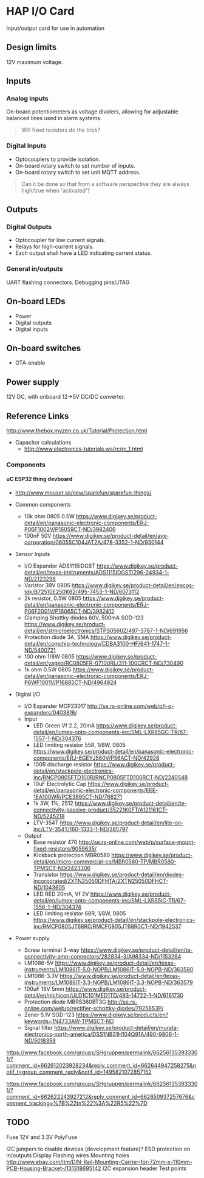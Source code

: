 # HAP I/O Card
Input/output card for use in automation

## Design limits
12V maximum voltage.

## Inputs

### Analog inputs

On-board potentiometers as voltage dividers, allowing for adjustable balanced lines used in alarm systems.
> Will fixed resistors do the trick?

### Digital Inputs

* Optocouplers to provide isolation.
* On-board rotary switch to set number of inputs.
* On-board rotary switch to set unit MQTT address.

> Can it be done so that from a software perspective they are always high/true when 'activated'?

## Outputs

### Digital Outputs

* Optocoupler for low current signals.
* Relays for high-current signals.
* Each output shall have a LED indicating current status.

### General in/outputs

UART flashing connectors.
Debugging pins/JTAG

## On-board LEDs
* Power
* Digital outputs
* Digital inputs

## On-board switches
* OTA-enable

## Power supply
12V DC, with onboard 12->5V DC/DC converter.

## Reference Links

http://www.thebox.myzen.co.uk/Tutorial/Protection.html


* Capacitor calculations
  * http://www.electronics-tutorials.ws/rc/rc_1.html

### Components

#### uC ESP32 thing devboard
  * http://www.mouser.se/new/sparkfun/sparkfun-things/

* Common components
  * 10k ohm 0805 0.5W https://www.digikey.se/product-detail/en/panasonic-electronic-components/ERJ-P06F1002V/P16059CT-ND/3982406
  * 100nF 50V https://www.digikey.se/product-detail/en/avx-corporation/08055C104JAT2A/478-3352-1-ND/930144



* Sensor Inputs
  * I/O Expander ADS1115IDGST https://www.digikey.se/product-detail/en/texas-instruments/ADS1115IDGST/296-24934-1-ND/2123298
  * Varistor 39V 0805 https://www.digikey.se/product-detail/en/epcos-tdk/B72510E250K62/495-7453-1-ND/6073112
  * 2k resistor, 0.5W 0805 https://www.digikey.se/product-detail/en/panasonic-electronic-components/ERJ-P06F2001V/P16065CT-ND/3982412
  * Clamping Shottky diodes 60V, 500mA SOD-123 https://www.digikey.se/product-detail/en/stmicroelectronics/STPS0560Z/497-3787-1-ND/691956
  * Protection diode 3A, SMA https://www.digikey.se/product-detail/en/comchip-technology/CDBA3100-HF/641-1747-1-ND/5400721
  * 100 ohm 1/8W 0805 https://www.digikey.se/product-detail/en/yageo/RC0805FR-07100RL/311-100CRCT-ND/730490
  * 1k ohm 0.5W 0805 https://www.digikey.se/product-detail/en/panasonic-electronic-components/ERJ-P6WF1001V/P16885CT-ND/4964924
  

* Digital I/O
  * I/O Expander MCP23017 http://se.rs-online.com/web/p/i-o-expanders/0403816/
  * Input      
    * LED Green Vf 2.2, 20mA https://www.digikey.se/product-detail/en/lumex-opto-components-inc/SML-LXR85GC-TR/67-1557-1-ND/304376
    * LED limiting resistor 55R, 1/8W, 0805 https://www.digikey.se/product-detail/en/panasonic-electronic-components/ERJ-6GEYJ560V/P56ACT-ND/42928
    * 100R discharge resistor https://www.digikey.se/product-detail/en/stackpole-electronics-inc/RNCP0805FTD100R/RNCP0805FTD100RCT-ND/2240548
    * 10uF Electrolytic Cap https://www.digikey.se/product-detail/en/panasonic-electronic-components/EEE-1EA100WR/PCE3895CT-ND/766271
    * 1k 3W, 1%, 2512 https://www.digikey.se/product-detail/en/te-connectivity-passive-product/35221K0FT/A121161CT-ND/5245218
    * LTV-354T https://www.digikey.se/product-detail/en/lite-on-inc/LTV-354T/160-1333-1-ND/385797
  * Output
    * Base resistor 470 http://se.rs-online.com/web/p/surface-mount-fixed-resistors/9059635/
    * Kickback protection MBR0580 https://www.digikey.se/product-detail/en/micro-commercial-co/MBR0580-TP/MBR0580-TPMSCT-ND/2423306
    *  Transistor https://www.digikey.se/product-detail/en/diodes-incorporated/ZXTN25050DFHTA/ZXTN25050DFHCT-ND/1043605
    * LED RED 20mA, Vf 2V https://www.digikey.se/product-detail/en/lumex-opto-components-inc/SML-LXR85IC-TR/67-1556-1-ND/304374
    * LED limiting resistor 68R, 1/8W, 0805 https://www.digikey.se/product-detail/en/stackpole-electronics-inc/RMCF0805JT68R0/RMCF0805JT68R0CT-ND/1942537

* Power supply
  * Screw terminal 3-way https://www.digikey.se/product-detail/en/te-connectivity-amp-connectors/282834-3/A98334-ND/1153264
  * LM1086-5V https://www.digikey.se/product-detail/en/texas-instruments/LM1086IT-5.0-NOPB/LM1086IT-5.0-NOPB-ND/363580
  * LM1086-3.3V https://www.digikey.se/product-detail/en/texas-instruments/LM1086IT-3.3-NOPB/LM1086IT-3.3-NOPB-ND/363579
  * 100uF 16V 5mm https://www.digikey.se/product-detail/en/nichicon/ULD1C101MED1TD/493-14722-1-ND/6161730
  * Protection diode MBRS360BT3G http://se.rs-online.com/web/p/rectifier-schottky-diodes/7925653P/
  * Zener 5.1V SOD-123 https://www.digikey.se/products/en?keywords=1N4733AW-TPMSCT-ND
  * Signal filter https://www.digikey.se/product-detail/en/murata-electronics-north-america/DSS1NB31H104Q91A/490-9806-1-ND/5018359


https://www.facebook.com/groups/SHgruppen/permalink/662561353933301/?comment_id=662612023928234&reply_comment_id=662644947258275&notif_t=group_comment_reply&notif_id=1495821072857152

https://www.facebook.com/groups/SHgruppen/permalink/662561353933301/?comment_id=662622243927212&reply_comment_id=662650937257676&comment_tracking=%7B%22tn%22%3A%22R5%22%7D

## TODO
Fuse 12V and 3.3V PolyFuse

I2C jumpers to disable devices (development feature)?
ESD protection on in/outputs
Display
Flashing wires
Mounting holes http://www.ebay.com/itm/DIN-Rail-Mounting-Carrier-for-72mm-x-110mm-PCB-Housing-Bracket-/131318695142
I2C expansion header
Test points









